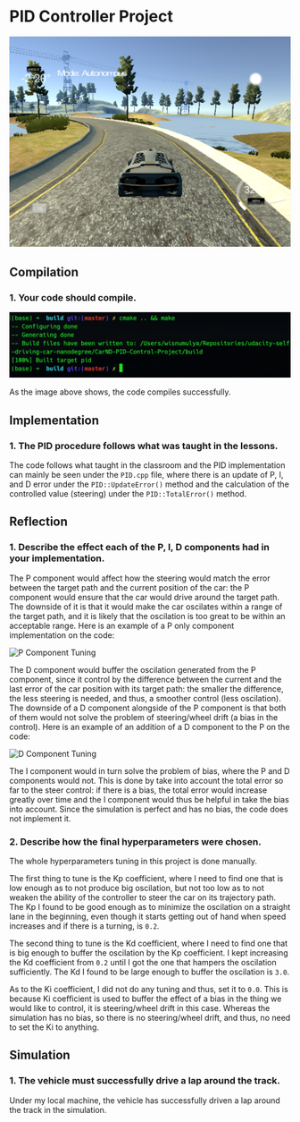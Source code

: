 # PID Controller Project #

![PID Control Project](./img/pid-control-project.png)

## Compilation ##

### 1. Your code should compile. ###

![Compile Success Image](./img/compile-success.png)

As the image above shows, the code compiles successfully.

## Implementation ##

### 1. The PID procedure follows what was taught in the lessons. ###

The code follows what taught in the classroom and the PID implementation can
mainly be seen under the `PID.cpp` file, where there is an update of P, I,
and D error under the `PID::UpdateError()` method and the calculation of the
controlled value (steering) under the `PID::TotalError()` method.

## Reflection ##

### 1. Describe the effect each of the P, I, D components had in your implementation. ###

The P component would affect how the steering would match the error between
the target path and the current position of the car: the P component would
ensure that the car would drive around the target path. The downside of it
is that it would make the car oscilates within a range of the target path,
and it is likely that the oscilation is too great to be within an acceptable
range. Here is an example of a P only component implementation on the code:

![P Component Tuning](./img/p-tuning.gif)

The D component would buffer the oscilation generated from the P component,
since it control by the difference between the current and the last error
of the car position with its target path: the smaller the difference, the
less steering is needed, and thus, a smoother control (less oscilation).
The downside of a D component alongside of the P component is that both of
them would not solve the problem of steering/wheel drift (a bias in the 
control). Here is an example of an addition of a D component to the P on
the code:

![D Component Tuning](./img/d-tuning.gif)

The I component would in turn solve the problem of bias, where the P and D
components would not. This is done by take into account the total error so
far to the steer control: if there is a bias, the total error would
increase greatly over time and the I component would thus be helpful in
take the bias into account. Since the simulation is perfect and has no bias,
the code does not implement it.

### 2. Describe how the final hyperparameters were chosen. ###

The whole hyperparameters tuning in this project is done manually.

The first thing to tune is the Kp coefficient, where I need to find one that
is low enough as to not produce big oscilation, but not too low as to not 
weaken the ability of the controller to steer the car on its trajectory path.
The Kp I found to be good enough as to minimize the oscilation on a straight
lane in the beginning, even though it starts getting out of hand when speed
increases and if there is a turning, is `0.2`.

The second thing to tune is the Kd coefficient, where I need to find one that
is big enough to buffer the oscilation by the Kp coefficient. I kept increasing
the Kd coefficient from `0.2` until I got the one that hampers the oscilation
sufficiently. The Kd I found to be large enough to buffer the oscilation
is `3.0`.

As to the Ki coefficient, I did not do any tuning and thus, set it to `0.0`.
This is because Ki coefficient is used to buffer the effect of a bias in the
thing we would like to control, it is steering/wheel drift in this case.
Whereas the simulation has no bias, so there is no steering/wheel drift, and
thus, no need to set the Ki to anything.

## Simulation ##

### 1. The vehicle must successfully drive a lap around the track. ###

Under my local machine, the vehicle has successfully driven a lap around the
track in the simulation.
